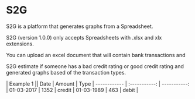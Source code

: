 # S2G
S2G is a platform that generates graphs from a Spreadsheet.

S2G (version 1.0.0) only accepts Spreadsheets with .xlsx and xlx extensions.

You can upload an excel document that will contain bank transactions and

S2G estimate if someone has a bad credit rating or good credit rating and generated graphs based of the transaction types.

|                      Example 1            ||
Date          | Amount        |      Type    |
 ------------ | :-----------: | -----------: |
01-03-2017       |   1352     |   credit     |
01-03-1989       |    463     |   debit      | 

